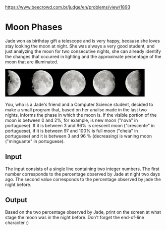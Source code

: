 https://www.beecrowd.com.br/judge/en/problems/view/1893

# Moon Phases

Jade won as birthday gift a telescope and is very happy, because she loves
stay looking the moon at night. She was always a very good student, and just
analyzing the moon for two consecutive nights, she can already identify the
changes that occurred in lighting and the approximate percentage of the moon
that are illuminated.

![](imgs/fases-lua.png)

You, who is a Jade's friend and a Computer Science student, decided to make a
small program that, based on her analise made in the last two nights, informs
the phase in which the moon is. If the visible portion of the moon is between
0 and 2%, for example, is new moon ("nova" in portuguese). If it is between 3
and 96% is crescent moon ("crescente" in portuguese), if it is between 97 and
100% is full moon ("cheia" in portuguese) and it is between 3 and 96 %
(decreasing) is waning moon ("minguante" in portuguese).

## Input

The input consists of a single line containing two integer numbers. The first
number corresponds to the percentage observed by Jade at night two days ago.
The second value corresponds to the percentage observed by jade the night
before.

## Output

Based on the two percentage observed by Jade, print on the screen at what
stage the moon was in the night before. Don't forget the end-of-line character
:)
